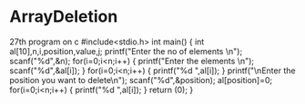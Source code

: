 # ArrayDeletion
27th program on c
#include<stdio.h>
int main()
{
int al[10],n,i,position,value,j;
printf("Enter the no of elements \n");
scanf("%d",&n);
for(i=0;i<n;i++)
{
printf("Enter the elements \n");
scanf("%d",&al[i]);
}
for(i=0;i<n;i++)
{
printf("%d ",al[i]);
}
printf("\nEnter the position you want to delete\n");
scanf("%d",&position);
al[position]=0;
for(i=0;i<n;i++)
{
printf("%d ",al[i]);
} 
return (0);
}
